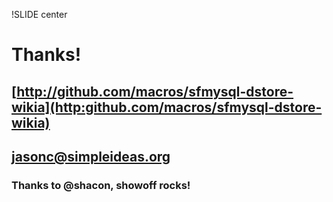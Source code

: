 !SLIDE center

# Thanks! #
## [http://github.com/macros/sfmysql-dstore-wikia](http:github.com/macros/sfmysql-dstore-wikia) ##
## jasonc@simpleideas.org ##
### Thanks to @shacon, showoff rocks! ###